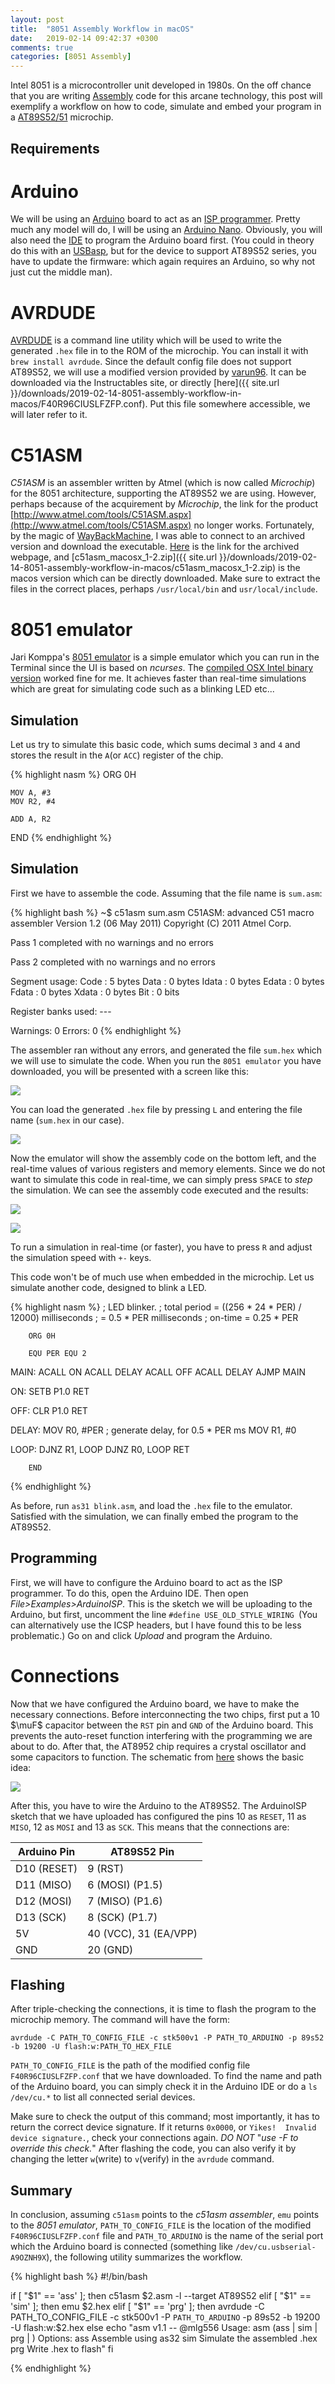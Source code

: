 ```yaml
---
layout: post
title:  "8051 Assembly Workflow in macOS"
date:   2019-02-14 09:42:37 +0300
comments: true
categories: [8051 Assembly]
---
```


Intel 8051 is a microcontroller unit developed in 1980s. On the off chance that you are writing [Assembly](https://en.wikipedia.org/wiki/Assembly_language) code for this arcane technology, this post will exemplify a workflow on how to code, simulate and embed your program in a [AT89S52/51](https://www.microchip.com/wwwproducts/en/at89s52) microchip.

## Requirements

# Arduino

We will be using an [Arduino](https://www.arduino.cc) board to act as an [ISP programmer](https://www.arduino.cc/en/tutorial/arduinoISP). Pretty much any model will do, I will be using an [Arduino Nano](https://store.arduino.cc/usa/arduino-nano). Obviously, you will also need the [IDE](https://www.arduino.cc/en/Main/Software) to program the Arduino board first. (You could in theory do this with an [USBasp](https://www.fischl.de/usbasp/), but for the device to support AT89S52 series, you have to update the firmware: which again requires an Arduino, so why not just cut the middle man).

# AVRDUDE

[AVRDUDE](https://www.nongnu.org/avrdude/) is a command line utility which will be used to write the generated `.hex` file in to the ROM of the microchip. You can install it with `brew install avrdude`. Since the default config file does not support AT89S52, we will use a modified version provided by [varun96](https://www.instructables.com/id/Programming-AT89s52-Using-USBasp-ISP-Programmer/). It can be downloaded via the Instructables site, or directly [here]({{ site.url }}/downloads/2019-02-14-8051-assembly-workflow-in-macos/F40R96CIUSLFZFP.conf). Put this file somewhere accessible, we will later refer to it.

# C51ASM

_C51ASM_ is an assembler written by Atmel (which is now called _Microchip_) for the 8051 architecture, supporting the AT89S52 we are using. However, perhaps because of the acquirement by _Microchip_, the link for the product [http://www.atmel.com/tools/C51ASM.aspx](http://www.atmel.com/tools/C51ASM.aspx) no longer works. Fortunately, by the magic of [WayBackMachine](https://web.archive.org), I was able to connect to an archived version and download the executable. [Here](https://web.archive.org/web/20160410011650/http://www.atmel.com/tools/C51ASM.aspx) is the link for the archived webpage, and [c51asm_macosx_1-2.zip]({{ site.url }}/downloads/2019-02-14-8051-assembly-workflow-in-macos/c51asm_macosx_1-2.zip) is the macos version which can be directly downloaded. Make sure to extract the files in the correct places, perhaps `/usr/local/bin` and `usr/local/include`.

# 8051 emulator
Jari Komppa's [8051 emulator](http://sol.gfxile.net/8051.html) is a simple emulator which you can run in the Terminal since the UI is based on _ncurses_. The [compiled OSX Intel binary version](http://sol.gfxile.net/zip/emu8051_072.dmg) worked fine for me. It achieves faster than real-time simulations which are great for simulating code such as a blinking LED etc...

## Simulation
Let us try to simulate this basic code, which sums decimal `3` and `4` and stores the result in the `A`(or `ACC`) register of the chip.

{% highlight nasm %}
ORG 0H

    MOV A, #3
    MOV R2, #4

    ADD A, R2

END
{% endhighlight %}


## Simulation

First we have to assemble the code. Assuming that the file name is `sum.asm`:

{% highlight bash %}
~$ c51asm sum.asm
C51ASM: advanced C51 macro assembler Version 1.2 (06 May 2011)
Copyright (C) 2011 Atmel Corp.


Pass 1 completed with no warnings and no errors

Pass 2 completed with no warnings and no errors

Segment usage:
   Code      :      5 bytes
   Data      :      0 bytes
   Idata     :      0 bytes
   Edata     :      0 bytes
   Fdata     :      0 bytes
   Xdata     :      0 bytes
   Bit       :      0 bits

   Register banks used: ---

   Warnings: 0
   Errors:   0
{% endhighlight %}

The assembler ran without any errors, and generated the file `sum.hex` which we will use to simulate the code. When you run the `8051 emulator` you have downloaded, you will be presented with a screen like this:

![](/assets/2019-02-14-8051-assembly-workflow-in-macos/emu0.png)

You can load the generated `.hex` file by pressing `L` and entering the file name (`sum.hex` in our case).

![](/assets/2019-02-14-8051-assembly-workflow-in-macos/emu1.png)

Now the emulator will show the assembly code on the bottom left, and the real-time values of various registers and memory elements. Since we do not want to simulate this code in real-time, we can simply press `SPACE` to _step_ the simulation. We can see the assembly code executed and the results:

![](/assets/2019-02-14-8051-assembly-workflow-in-macos/emu2.png)

![](/assets/2019-02-14-8051-assembly-workflow-in-macos/emu3.png)

To run a simulation in real-time (or faster), you have to press `R` and adjust the simulation speed with `+-` keys.

This code won't be of much use when embedded in the microchip. Let us simulate another code, designed to blink a LED.

{% highlight nasm %}
; LED blinker.
; total period = ((256 * 24 * PER) / 12000) milliseconds
; = 0.5 * PER milliseconds
; on-time = 0.25 * PER

        ORG 0H

        EQU PER EQU 2

MAIN:   ACALL ON
        ACALL DELAY
        ACALL OFF
        ACALL DELAY
        AJMP MAIN

ON:     SETB P1.0
        RET

OFF:    CLR P1.0
        RET

DELAY:  MOV R0, #PER ; generate delay, for 0.5 * PER ms
        MOV R1, #0

LOOP:   DJNZ R1, LOOP
        DJNZ R0, LOOP
        RET

        END
{% endhighlight %}

As before, run `as31 blink.asm`, and load the `.hex` file to the emulator. Satisfied with the simulation, we can finally embed the program to the AT89S52.

## Programming

First, we will have to configure the Arduino board to act as the ISP programmer. To do this, open the Arduino IDE. Then open *File>Examples>ArduinoISP*. This is the sketch we will be uploading to the Arduino, but first, uncomment the line `#define USE_OLD_STYLE_WIRING
`(You can alternatively use the ICSP headers, but I have found this to be less problematic.) Go on and click _Upload_ and program the Arduino.

# Connections

Now that we have configured the Arduino board, we have to make the necessary connections. Before interconnecting the two chips, first put a 10 $\muF$ capacitor between the `RST` pin and `GND` of the Arduino board. This prevents the auto-reset function interfering with the programming we are about to do. After that, the AT8952 chip requires a crystal oscillator and some capacitors to function. The schematic from [here](http://ernstc.dk/arduino/at89s.html) shows the basic idea:

![](/assets/2019-02-14-8051-assembly-workflow-in-macos/conn.jpg)

After this, you have to wire the Arduino to the AT89S52. The ArduinoISP sketch that we have uploaded has configured the pins 10 as `RESET`, 11 as `MISO`, 12 as `MOSI` and 13 as `SCK`. This means that the connections are:

| Arduino Pin | AT89S52 Pin |
|-------------|-------------|
| D10 (RESET) | 9 (RST)     |
| D11 (MISO)  | 6 (MOSI) (P1.5)   |
| D12 (MOSI)  | 7 (MISO) (P1.6)   |
| D13 (SCK)   | 8 (SCK)  (P1.7)   |
| 5V         | 40 (VCC), 31 (EA/VPP)   |
| GND         | 20 (GND)   |

## Flashing

After triple-checking the connections, it is time to flash the program to the microchip memory. The command will have the form:

`avrdude -C PATH_TO_CONFIG_FILE -c stk500v1 -P PATH_TO_ARDUINO -p 89s52 -b 19200 -U flash:w:PATH_TO_HEX_FILE`

`PATH_TO_CONFIG_FILE` is the path of the modified config file `F40R96CIUSLFZFP.conf` that we have downloaded. To find the name and path of the Arduino board, you can simply check it in the Arduino IDE or do a `ls /dev/cu.*` to list all connected serial devices.

Make sure to check the output of this command; most importantly, it has to return the correct device signature. If it returns `0x0000`, or `Yikes!  Invalid device signature.`, check your connections again. _DO NOT_ "_use -F to override this check._" After flashing the code, you can also verify it by changing the letter `w`(write) to `v`(verify) in the `avrdude` command.

## Summary

In conclusion, assuming `c51asm` points to the _c51asm assembler_, `emu` points to the _8051 emulator_, `PATH_TO_CONFIG_FILE` is the location of the modified `F40R96CIUSLFZFP.conf` file and `PATH_TO_ARDUINO` is the name of the serial port which the Arduino board is connected (something like `/dev/cu.usbserial-A9OZNH9X`), the following utility summarizes the workflow.

{% highlight bash %}
#!/bin/bash

if [ "$1" == 'ass' ]; then
    c51asm $2.asm -l --target AT89S52
elif [ "$1" == 'sim' ]; then
    emu $2.hex
elif [ "$1" == 'prg' ]; then
    avrdude -C PATH_TO_CONFIG_FILE -c stk500v1 -P `PATH_TO_ARDUINO` -p 89s52 -b 19200 -U flash:w:$2.hex
else
    echo "asm v1.1 -- @mlg556
Usage:
  asm (ass | sim | prg | )
Options:
  ass    		Assemble using as32
  sim	 		Simulate the assembled .hex
  prg    		Write .hex to flash"
fi

{% endhighlight %}
